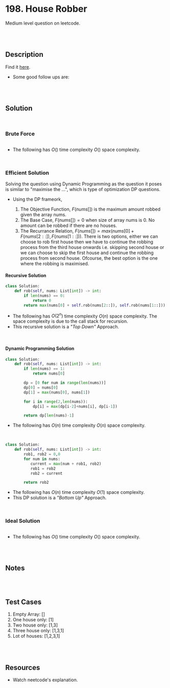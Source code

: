 # 198. House Robber

Medium level question on leetcode.

<br>
<br>

## Description

Find it [here](https://leetcode.com/problems/house-robber/description/).

- Some good follow ups are:

<br>
<br>

## Solution

<br>

### Brute Force

```py

```

- The following has $O()$ time complexity $O()$ space complexity.

<br>

### Efficient Solution

Solving the question using Dynamic Programming as the question it poses is similar to "maximise the ...", which is type of optimization DP questions.

- Using the DP frameork,

  1. The Objective Function, $F(nums[])$ is the maximum amount robbed given the array nums.
  2. The Base Case, $F(nums[]) = 0$ when size of array nums is 0. No amount can be robbed if there are no houses.
  3. The Recurrance Relation, $F(nums[]) = max(nums[0] + F(nums[2::]), F(nums[1::]))$. There is two options, either we can choose to rob first house then we have to continue the robbing process from the third house onwards i.e. skipping second house or we can choose to skip the first house and continue the robbing process from second house. Ofcourse, the best option is the one where the robbing is maximised.

#### Recursive Solution

```py
class Solution:
    def rob(self, nums: List[int]) -> int:
        if len(nums) == 0:
            return 0
        return max(nums[0] + self.rob(nums[2::]), self.rob(nums[1::]))
```

- The following has $O(2^n)$ time complexity $O(n)$ space complexity. The space complexity is due to the call stack for recursion.
- This recursive solution is a _"Top Down"_ Approach.

<br>

#### Dynamic Programming Solution

```py
class Solution:
    def rob(self, nums: List[int]) -> int:
        if len(nums) == 1:
            return nums[0]

        dp = [0 for num in range(len(nums))]
        dp[0] = nums[0]
        dp[1] = max(nums[0], nums[1])

        for i in range(2,len(nums)):
            dp[i] = max(dp[i-2]+nums[i], dp[i-1])

        return dp[len(nums)-1]
```

- The following has $O(n)$ time complexity $O(n)$ space complexity.

<br>

```py
class Solution:
    def rob(self, nums: List[int]) -> int:
        rob1, rob2 = 0,0
        for num in nums:
           current = max(num + rob1, rob2)
           rob1 = rob2
           rob2 = current

        return rob2
```

- The following has $O(n)$ time complexity $O(1)$ space complexity.
- This DP solution is a _"Bottom Up"_ Approach.

<br>

### Ideal Solution

```py

```

- The following has $O()$ time complexity $O()$ space complexity.

<br>
<br>

## Notes

<br>
<br>

## Test Cases

1. Empty Array: []
2. One house only: [1]
3. Two house only: [1,3]
4. Three house only: [1,3,1]
5. Lot of houses: [1,2,3,1]

<br>
<br>

## Resources

- Watch neetcode's explanation.

<br>
<br>
